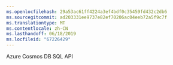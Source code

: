 ```yaml
---
ms.openlocfilehash: 29a53ac61ff4224a3ef4bdf0c35459fd432c2db6
ms.sourcegitcommit: ad203331ee9737e82ef70206ac04eeb72a5f9c7f
ms.translationtype: MT
ms.contentlocale: zh-CN
ms.lasthandoff: 06/18/2019
ms.locfileid: "67226429"
---
```

Azure Cosmos DB SQL API
